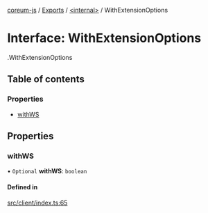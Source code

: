 [coreum-js](../README.md) / [Exports](../modules.md) / [<internal\>](../modules/internal_.md) / WithExtensionOptions

# Interface: WithExtensionOptions

[<internal>](../modules/internal_.md).WithExtensionOptions

## Table of contents

### Properties

- [withWS](internal_.WithExtensionOptions.md#withws)

## Properties

### withWS

• `Optional` **withWS**: `boolean`

#### Defined in

[src/client/index.ts:65](https://github.com/PulsaraIO/coreum-js/blob/37352c6/src/client/index.ts#L65)
